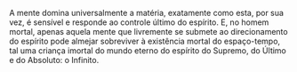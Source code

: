 ﻿A mente domina universalmente a matéria, exatamente como esta, por sua vez, é sensível e responde ao controle último do espírito. E, no homem mortal, apenas aquela mente que livremente se submete ao direcionamento do espírito pode almejar sobreviver à existência mortal do espaço-tempo, tal uma criança imortal do mundo eterno do espírito do Supremo, do Último e do Absoluto: o Infinito.